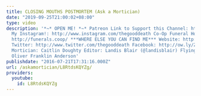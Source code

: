 ```yaml
---
title: CLOSING MOUTHS POSTMORTEM (Ask a Mortician)
date: "2019-09-25T21:00:02+08:00"
type: video
description: '*~* OPEN ME! *~* Patreon Link to Support this Channel: http://www.patreon.com/thegooddeath
  My Instagram!: http://www.instagram.com/thegooddeath Co-Op Funeral Home in Seattle:
  http://funerals.coop/ ***WHERE ELSE YOU CAN FIND ME*** Website: http://www.orderofthegooddeath.com
  Twitter: http://www.twitter.com/thegooddeath Facebook: http://ow.ly/Zz8PW ***CREDITS***
  Mortician: Caitlin Doughty Editor: Landis Blair (@landisblair) Flying Kitten Titles:
  Oliver Franklin Anderson'
publishdate: "2016-07-21T17:31:16.000Z"
url: /askamortician/L8RtdsKQYZg/
providers:
  youtube:
    id: L8RtdsKQYZg
---
```

